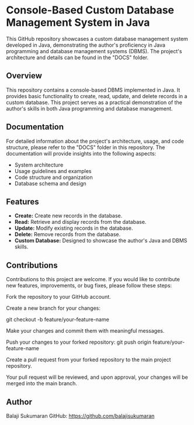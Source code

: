 # Console-Based Custom Database Management System in Java

This GitHub repository showcases a custom database management system developed in Java, demonstrating the author's proficiency in Java programming and database management systems (DBMS). The project's architecture and details can be found in the "DOCS" folder.

## Overview

This repository contains a console-based DBMS implemented in Java. It provides basic functionality to create, read, update, and delete records in a custom database. This project serves as a practical demonstration of the author's skills in both Java programming and database management.

## Documentation

For detailed information about the project's architecture, usage, and code structure, please refer to the "DOCS" folder in this repository. The documentation will provide insights into the following aspects:

- System architecture
- Usage guidelines and examples
- Code structure and organization
- Database schema and design

## Features

- **Create:** Create new records in the database.
- **Read:** Retrieve and display records from the database.
- **Update:** Modify existing records in the database.
- **Delete:** Remove records from the database.
- **Custom Database:** Designed to showcase the author's Java and DBMS skills.

## Contributions
Contributions to this project are welcome. If you would like to contribute new features, improvements, or bug fixes, please follow these steps:

Fork the repository to your GitHub account.

Create a new branch for your changes:

git checkout -b feature/your-feature-name

Make your changes and commit them with meaningful messages.

Push your changes to your forked repository:
git push origin feature/your-feature-name

Create a pull request from your forked repository to the main project repository.

Your pull request will be reviewed, and upon approval, your changes will be merged into the main branch.

## Author
Balaji Sukumaran
GitHub: https://github.com/balajisukumaran 
